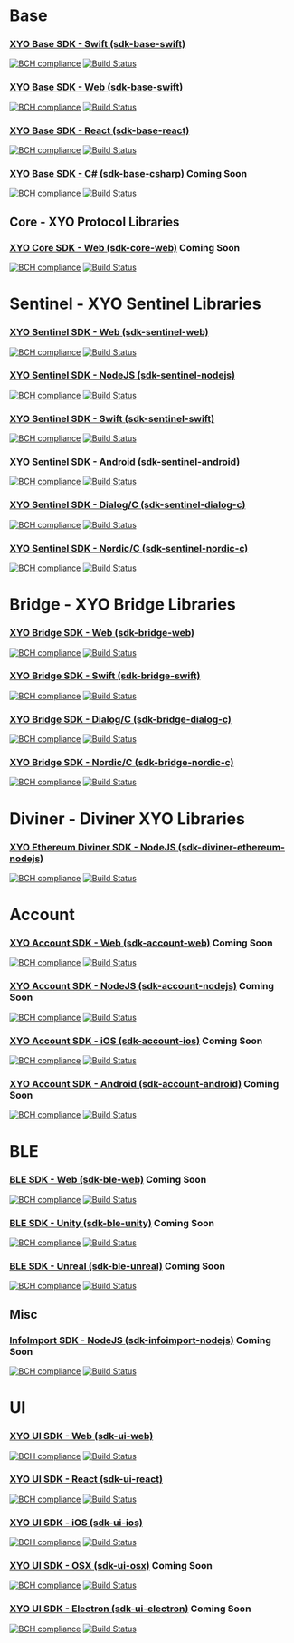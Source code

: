 # Base

### [XYO Base SDK - Swift (sdk-base-swift)](https://github.com/XYOracleNetwork/sdk-base-swift)

[![BCH compliance](https://bettercodehub.com/edge/badge/XYOracleNetwork/sdk-base-swift?branch=master)](https://bettercodehub.com/results/XYOracleNetwork/sdk-base-swift) [![Build Status](https://travis-ci.com/XYOracleNetwork/sdk-base-swift.svg?token=A85R2pDnngMDyWoqeLUG&branch=master)](https://travis-ci.com/XYOracleNetwork/sdk-base-swift)

### [XYO Base SDK - Web (sdk-base-swift)](https://github.com/XYOracleNetwork/sdk-base-web)
[![BCH compliance](https://bettercodehub.com/edge/badge/XYOracleNetwork/sdk-base-web?branch=master)](https://bettercodehub.com/results/XYOracleNetwork/sdk-base-web) [![Build Status](https://travis-ci.com/XYOracleNetwork/sdk-base-web.svg?token=A85R2pDnngMDyWoqeLUG&branch=master)](https://travis-ci.com/XYOracleNetwork/sdk-base-web)

### [XYO Base SDK - React (sdk-base-react)](https://github.com/XYOracleNetwork/sdk-base-react)

[![BCH compliance](https://bettercodehub.com/edge/badge/XYOracleNetwork/sdk-base-react?branch=master)](https://bettercodehub.com/results/XYOracleNetwork/sdk-base-react) [![Build Status](https://travis-ci.com/XYOracleNetwork/sdk-base-react.svg?token=A85R2pDnngMDyWoqeLUG&branch=master)](https://travis-ci.com/XYOracleNetwork/sdk-base-react)

### [XYO Base SDK - C# (sdk-base-csharp)](https://github.com/XYOracleNetwork/sdk-base-csharp) Coming Soon

[![BCH compliance](https://bettercodehub.com/edge/badge/XYOracleNetwork/sdk-base-csharp?branch=master)](https://bettercodehub.com/results/XYOracleNetwork/sdk-base-csharp) [![Build Status](https://travis-ci.com/XYOracleNetwork/sdk-base-csharp.svg?token=A85R2pDnngMDyWoqeLUG&branch=master)](https://travis-ci.com/XYOracleNetwork/sdk-base-csharp)

## Core - XYO Protocol Libraries

### [XYO Core SDK - Web (sdk-core-web)](https://github.com/XYOracleNetwork/sdk-core-web) Coming Soon

[![BCH compliance](https://bettercodehub.com/edge/badge/XYOracleNetwork/sdk-core-web?branch=master)](https://bettercodehub.com/results/XYOracleNetwork/sdk-core-web) [![Build Status](https://travis-ci.com/XYOracleNetwork/sdk-core-web.svg?token=A85R2pDnngMDyWoqeLUG&branch=master)](https://travis-ci.com/XYOracleNetwork/sdk-core-web)

# Sentinel - XYO Sentinel Libraries

### [XYO Sentinel SDK - Web (sdk-sentinel-web)](https://github.com/XYOracleNetwork/sdk-sentinel-web)

[![BCH compliance](https://bettercodehub.com/edge/badge/XYOracleNetwork/sdk-sentinel-web?branch=master)](https://bettercodehub.com/results/XYOracleNetwork/sdk-sentinel-web) [![Build Status](https://travis-ci.com/XYOracleNetwork/sdk-sentinel-web.svg?token=A85R2pDnngMDyWoqeLUG&branch=master)](https://travis-ci.com/XYOracleNetwork/sdk-sentinel-web)

### [XYO Sentinel SDK - NodeJS (sdk-sentinel-nodejs)](https://github.com/XYOracleNetwork/sdk-sentinel-nodejs)

[![BCH compliance](https://bettercodehub.com/edge/badge/XYOracleNetwork/sdk-sentinel-nodejs?branch=master)](https://bettercodehub.com/results/XYOracleNetwork/sdk-sentinel-nodejs) [![Build Status](https://travis-ci.com/XYOracleNetwork/sdk-sentinel-nodejs.svg?token=A85R2pDnngMDyWoqeLUG&branch=master)](https://travis-ci.com/XYOracleNetwork/sdk-sentinel-nodejs)

### [XYO Sentinel SDK - Swift (sdk-sentinel-swift)](https://github.com/XYOracleNetwork/sdk-sentinel-swift)

[![BCH compliance](https://bettercodehub.com/edge/badge/XYOracleNetwork/sdk-sentinel-swift?branch=master)](https://bettercodehub.com/results/XYOracleNetwork/sdk-sentinel-swift) [![Build Status](https://travis-ci.com/XYOracleNetwork/sdk-sentinel-swift.svg?token=A85R2pDnngMDyWoqeLUG&branch=master)](https://travis-ci.com/XYOracleNetwork/sdk-sentinel-swift)

### [XYO Sentinel SDK - Android (sdk-sentinel-android)](https://github.com/XYOracleNetwork/sdk-sentinel-android)

[![BCH compliance](https://bettercodehub.com/edge/badge/XYOracleNetwork/sdk-sentinel-android?branch=master)](https://bettercodehub.com/results/XYOracleNetwork/sdk-sentinel-android) [![Build Status](https://travis-ci.com/XYOracleNetwork/sdk-sentinel-android.svg?token=A85R2pDnngMDyWoqeLUG&branch=master)](https://travis-ci.com/XYOracleNetwork/sdk-sentinel-android)

### [XYO Sentinel SDK - Dialog/C (sdk-sentinel-dialog-c)](https://github.com/XYOracleNetwork/sdk-sentinel-dialog-c)

[![BCH compliance](https://bettercodehub.com/edge/badge/XYOracleNetwork/sdk-sentinel-dialog-c?branch=master)](https://bettercodehub.com/results/XYOracleNetwork/sdk-sentinel-dialog-c) [![Build Status](https://travis-ci.com/XYOracleNetwork/sdk-sentinel-dialog-c.svg?token=A85R2pDnngMDyWoqeLUG&branch=master)](https://travis-ci.com/XYOracleNetwork/sdk-sentinel-dialog-c)

### [XYO Sentinel SDK - Nordic/C (sdk-sentinel-nordic-c)](https://github.com/XYOracleNetwork/sdk-sentinel-nordic-c)

[![BCH compliance](https://bettercodehub.com/edge/badge/XYOracleNetwork/sdk-sentinel-nordic-c?branch=master)](https://bettercodehub.com/results/XYOracleNetwork/sdk-sentinel-nordic-c) [![Build Status](https://travis-ci.com/XYOracleNetwork/sdk-sentinel-nordic-c.svg?token=A85R2pDnngMDyWoqeLUG&branch=master)](https://travis-ci.com/XYOracleNetwork/sdk-sentinel-nordic-c)

# Bridge - XYO Bridge Libraries

### [XYO Bridge SDK - Web (sdk-bridge-web)](https://github.com/XYOracleNetwork/sdk-bridge-web)

[![BCH compliance](https://bettercodehub.com/edge/badge/XYOracleNetwork/sdk-bridge-web?branch=master)](https://bettercodehub.com/results/XYOracleNetwork/sdk-bridge-web) [![Build Status](https://travis-ci.com/XYOracleNetwork/sdk-bridge-web.svg?token=A85R2pDnngMDyWoqeLUG&branch=master)](https://travis-ci.com/XYOracleNetwork/sdk-bridge-web)

### [XYO Bridge SDK - Swift (sdk-bridge-swift)](https://github.com/XYOracleNetwork/sdk-bridge-swift)

[![BCH compliance](https://bettercodehub.com/edge/badge/XYOracleNetwork/sdk-bridge-swift?branch=master)](https://bettercodehub.com/results/XYOracleNetwork/sdk-bridge-swift) [![Build Status](https://travis-ci.com/XYOracleNetwork/sdk-bridge-swift.svg?token=A85R2pDnngMDyWoqeLUG&branch=master)](https://travis-ci.com/XYOracleNetwork/sdk-bridge-swift)

### [XYO Bridge SDK - Dialog/C (sdk-bridge-dialog-c)](https://github.com/XYOracleNetwork/sdk-bridge-dialog-c)

[![BCH compliance](https://bettercodehub.com/edge/badge/XYOracleNetwork/sdk-bridge-dialog-c?branch=master)](https://bettercodehub.com/results/XYOracleNetwork/sdk-bridge-dialog-c) [![Build Status](https://travis-ci.com/XYOracleNetwork/sdk-bridge-dialog-c.svg?token=A85R2pDnngMDyWoqeLUG&branch=master)](https://travis-ci.com/XYOracleNetwork/sdk-bridge-dialog-c)

### [XYO Bridge SDK - Nordic/C (sdk-bridge-nordic-c)](https://github.com/XYOracleNetwork/sdk-bridge-nordic-c)

[![BCH compliance](https://bettercodehub.com/edge/badge/XYOracleNetwork/sdk-bridge-nordic-c?branch=master)](https://bettercodehub.com/results/XYOracleNetwork/sdk-bridge-nordic-c) [![Build Status](https://travis-ci.com/XYOracleNetwork/sdk-bridge-nordic-c.svg?token=A85R2pDnngMDyWoqeLUG&branch=master)](https://travis-ci.com/XYOracleNetwork/sdk-bridge-nordic-c)

# Diviner - Diviner XYO Libraries

### [XYO Ethereum Diviner SDK - NodeJS (sdk-diviner-ethereum-nodejs)](https://github.com/XYOracleNetwork/sdk-diviner-ethereum-nodejs)

[![BCH compliance](https://bettercodehub.com/edge/badge/XYOracleNetwork/sdk-diviner-ethereum-nodejs?branch=master)](https://bettercodehub.com/results/XYOracleNetwork/sdk-diviner-ethereum-nodejs) [![Build Status](https://travis-ci.com/XYOracleNetwork/sdk-diviner-ethereum-nodejs.svg?token=A85R2pDnngMDyWoqeLUG&branch=master)](https://travis-ci.com/XYOracleNetwork/sdk-diviner-ethereum-nodejs)

# Account

### [XYO Account SDK - Web (sdk-account-web)](https://github.com/XYOracleNetwork/sdk-account-web) Coming Soon

[![BCH compliance](https://bettercodehub.com/edge/badge/XYOracleNetwork/sdk-account-web?branch=master)](https://bettercodehub.com/results/XYOracleNetwork/sdk-account-web) [![Build Status](https://travis-ci.com/XYOracleNetwork/sdk-account-web.svg?token=A85R2pDnngMDyWoqeLUG&branch=master)](https://travis-ci.com/XYOracleNetwork/sdk-account-web)

### [XYO Account SDK - NodeJS (sdk-account-nodejs)](https://github.com/XYOracleNetwork/sdk-account-nodejs) Coming Soon

[![BCH compliance](https://bettercodehub.com/edge/badge/XYOracleNetwork/sdk-account-nodejs?branch=master)](https://bettercodehub.com/results/XYOracleNetwork/sdk-account-nodejs) [![Build Status](https://travis-ci.com/XYOracleNetwork/sdk-account-nodejs.svg?token=A85R2pDnngMDyWoqeLUG&branch=master)](https://travis-ci.com/XYOracleNetwork/sdk-account-nodejs)

### [XYO Account SDK - iOS (sdk-account-ios)](https://github.com/XYOracleNetwork/sdk-account-ios) Coming Soon

[![BCH compliance](https://bettercodehub.com/edge/badge/XYOracleNetwork/sdk-account-ios?branch=master)](https://bettercodehub.com/results/XYOracleNetwork/sdk-account-ios) [![Build Status](https://travis-ci.com/XYOracleNetwork/sdk-account-ios.svg?token=A85R2pDnngMDyWoqeLUG&branch=master)](https://travis-ci.com/XYOracleNetwork/sdk-account-ios)

### [XYO Account SDK - Android (sdk-account-android)](https://github.com/XYOracleNetwork/sdk-account-android) Coming Soon

[![BCH compliance](https://bettercodehub.com/edge/badge/XYOracleNetwork/sdk-account-android?branch=master)](https://bettercodehub.com/results/XYOracleNetwork/sdk-account-android) [![Build Status](https://travis-ci.com/XYOracleNetwork/sdk-account-android.svg?token=A85R2pDnngMDyWoqeLUG&branch=master)](https://travis-ci.com/XYOracleNetwork/sdk-account-android)

# BLE

### [BLE SDK - Web (sdk-ble-web)](https://github.com/XYOracleNetwork/sdk-ble-web) Coming Soon

[![BCH compliance](https://bettercodehub.com/edge/badge/XYOracleNetwork/sdk-ble-web?branch=master)](https://bettercodehub.com/results/XYOracleNetwork/sdk-ble-web) [![Build Status](https://travis-ci.com/XYOracleNetwork/sdk-ble-web.svg?token=A85R2pDnngMDyWoqeLUG&branch=master)](https://travis-ci.com/XYOracleNetwork/sdk-ble-web)

### [BLE SDK - Unity (sdk-ble-unity)](https://github.com/XYOracleNetwork/sdk-ble-unity) Coming Soon

[![BCH compliance](https://bettercodehub.com/edge/badge/XYOracleNetwork/sdk-ble-unity?branch=master)](https://bettercodehub.com/results/XYOracleNetwork/sdk-ble-unity) [![Build Status](https://travis-ci.com/XYOracleNetwork/sdk-ble-unity.svg?token=A85R2pDnngMDyWoqeLUG&branch=master)](https://travis-ci.com/XYOracleNetwork/sdk-ble-unity)

### [BLE SDK - Unreal (sdk-ble-unreal)](https://github.com/XYOracleNetwork/sdk-ble-unreal) Coming Soon

[![BCH compliance](https://bettercodehub.com/edge/badge/XYOracleNetwork/sdk-ble-unreal?branch=master)](https://bettercodehub.com/results/XYOracleNetwork/sdk-ble-unreal) [![Build Status](https://travis-ci.com/XYOracleNetwork/sdk-ble-unreal.svg?token=A85R2pDnngMDyWoqeLUG&branch=master)](https://travis-ci.com/XYOracleNetwork/sdk-ble-unreal)

## Misc

### [InfoImport SDK - NodeJS (sdk-infoimport-nodejs)](https://github.com/XYOracleNetwork/sdk-infoimport-nodejs) Coming Soon

[![BCH compliance](https://bettercodehub.com/edge/badge/XYOracleNetwork/sdk-infoimport-nodejs?branch=master)](https://bettercodehub.com/results/XYOracleNetwork/sdk-infoimport-nodejs) [![Build Status](https://travis-ci.com/XYOracleNetwork/sdk-infoimport-nodejs.svg?token=A85R2pDnngMDyWoqeLUG&branch=master)](https://travis-ci.com/XYOracleNetwork/sdk-infoimport-nodejs)

# UI

### [XYO UI SDK - Web (sdk-ui-web)](https://github.com/XYOracleNetwork/sdk-ui-web)

[![BCH compliance](https://bettercodehub.com/edge/badge/XYOracleNetwork/sdk-ui-web?branch=master)](https://bettercodehub.com/results/XYOracleNetwork/sdk-ui-web) [![Build Status](https://travis-ci.com/XYOracleNetwork/sdk-ui-web.svg?token=A85R2pDnngMDyWoqeLUG&branch=master)](https://travis-ci.com/XYOracleNetwork/sdk-ui-web)

### [XYO UI SDK - React (sdk-ui-react)](https://github.com/XYOracleNetwork/sdk-ui-react)

[![BCH compliance](https://bettercodehub.com/edge/badge/XYOracleNetwork/sdk-ui-react?branch=master)](https://bettercodehub.com/results/XYOracleNetwork/sdk-ui-react) [![Build Status](https://travis-ci.com/XYOracleNetwork/sdk-ui-react.svg?token=A85R2pDnngMDyWoqeLUG&branch=master)](https://travis-ci.com/XYOracleNetwork/sdk-ui-react)

### [XYO UI SDK - iOS (sdk-ui-ios)](https://github.com/XYOracleNetwork/sdk-ui-ios)

[![BCH compliance](https://bettercodehub.com/edge/badge/XYOracleNetwork/sdk-ui-ios?branch=master)](https://bettercodehub.com/results/XYOracleNetwork/sdk-ui-ios) [![Build Status](https://travis-ci.com/XYOracleNetwork/sdk-ui-ios.svg?token=A85R2pDnngMDyWoqeLUG&branch=master)](https://travis-ci.com/XYOracleNetwork/sdk-ui-ios)

### [XYO UI SDK - OSX (sdk-ui-osx)](https://github.com/XYOracleNetwork/sdk-ui-osx) Coming Soon

[![BCH compliance](https://bettercodehub.com/edge/badge/XYOracleNetwork/sdk-ui-osx?branch=master)](https://bettercodehub.com/results/XYOracleNetwork/sdk-ui-osx) [![Build Status](https://travis-ci.com/XYOracleNetwork/sdk-ui-osx.svg?token=A85R2pDnngMDyWoqeLUG&branch=master)](https://travis-ci.com/XYOracleNetwork/sdk-ui-osx)

### [XYO UI SDK - Electron (sdk-ui-electron)](https://github.com/XYOracleNetwork/sdk-ui-electron) Coming Soon

[![BCH compliance](https://bettercodehub.com/edge/badge/XYOracleNetwork/sdk-ui-electron?branch=master)](https://bettercodehub.com/results/XYOracleNetwork/sdk-ui-electron) [![Build Status](https://travis-ci.com/XYOracleNetwork/sdk-ui-electron.svg?token=A85R2pDnngMDyWoqeLUG&branch=master)](https://travis-ci.com/XYOracleNetwork/sdk-ui-electron)
